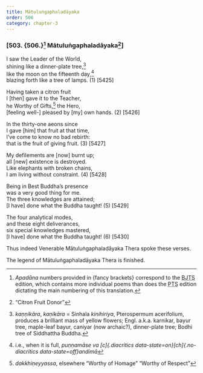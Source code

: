```yaml
---
title: Mātuluṅgaphaladāyaka
order: 506
category: chapter-3
---
```


### \[503. {506.}[^1] Mātuluṅgaphaladāyaka[^2]\]

I saw the Leader of the World,  
shining like a dinner-plate tree,[^3]  
like the moon on the fifteenth day,[^4]  
blazing forth like a tree of lamps. (1) \[5425\]

Having taken a citron fruit  
I \[then\] gave it to the Teacher,  
he Worthy of Gifts,[^5] the Hero,  
\[feeling well-\] pleased by \[my\] own hands. (2) \[5426\]

In the thirty-one aeons since  
I gave \[him\] that fruit at that time,  
I’ve come to know no bad rebirth:  
that is the fruit of giving fruit. (3) \[5427\]

My defilements are \[now\] burnt up;  
all \[new\] existence is destroyed.  
Like elephants with broken chains,  
I am living without constraint. (4) \[5428\]

Being in Best Buddha’s presence  
was a very good thing for me.  
The three knowledges are attained;  
\[I have\] done what the Buddha taught! (5) \[5429\]

The four analytical modes,  
and these eight deliverances,  
six special knowledges mastered,  
\[I have\] done what the Buddha taught! (6) \[5430\]

Thus indeed Venerable Mātuluṅgaphaladāyaka Thera spoke these verses.

The legend of Mātuluṅgaphaladāyaka Thera is finished.

[^1]: *Apadāna* numbers provided in {fancy brackets} correspond to the <abbr title="Buddha Jayanthi Tripitaka Series">BJTS</abbr> edition, which contains more individual poems than does the <abbr title="Pali Text Society">PTS</abbr> edition dictating the main numbering of this translation.

[^2]: “Citron Fruit Donor”

[^3]: *kaṇṇikāra*, *kaṇikāra* = Sinhala *kinihiriya*, Pterospermum acerifolium, produces a brilliant mass of yellow flowers; Engl. a.k.a. karnikar, bayur tree, maple-leaf bayur, caniyar (now archaic?), dinner-plate tree; Bodhi tree of Siddhattha Buddha.

[^4]: i.e., when it is full, *puṇṇamāse va [c]{.diacritics data-state=on}[ch]{.no-diacritics data-state=off}andimā*

[^5]: *dakkhiṇeyyassa*, elsewhere “Worthy of Homage” “Worthy of Respect”
